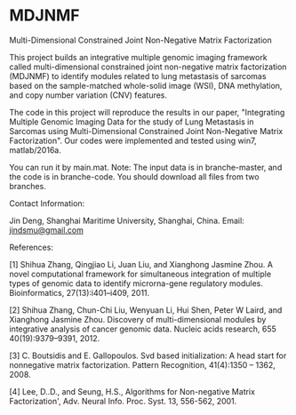 # MDJNMF
Multi-Dimensional Constrained Joint Non-Negative Matrix Factorization

This project builds an integrative multiple genomic imaging framework called multi-dimensional constrained joint non-negative matrix factorization (MDJNMF) to identify modules related to lung metastasis of sarcomas based on the sample-matched whole-solid image (WSI), DNA methylation, and copy number variation (CNV) features. 

The code in this project will reproduce the results in our paper, "Integrating Multiple Genomic Imaging Data for the
study of Lung Metastasis in Sarcomas using Multi-Dimensional Constrained Joint Non-Negative Matrix Factorization". Our codes were implemented and tested using win7, matlab/2016a.

You can run it by main.mat.  Note: The input data is in branche-master, and the code is in branche-code. You should download all files from two branches.

Contact Information:

Jin Deng, Shanghai Maritime University, Shanghai, China. Email: jindsmu@gmail.com

References:

[1] Shihua Zhang, Qingjiao Li, Juan Liu, and Xianghong Jasmine Zhou. A novel computational framework for simultaneous integration of multiple types of genomic data to identify microrna-gene regulatory modules. Bioinformatics, 27(13):i401–i409, 2011.

[2] Shihua Zhang, Chun-Chi Liu, Wenyuan Li, Hui Shen, Peter W Laird, and Xianghong Jasmine Zhou. Discovery of multi-dimensional modules by integrative analysis of cancer genomic data. Nucleic acids research, 655 40(19):9379–9391, 2012.

[3] C. Boutsidis and E. Gallopoulos. Svd based initialization: A head start for nonnegative matrix factorization. Pattern Recognition, 41(4):1350 – 1362, 2008.

[4] Lee, D..D., and Seung, H.S., Algorithms for Non-negative Matrix Factorization', Adv. Neural Info. Proc. Syst. 13, 556-562, 2001.
